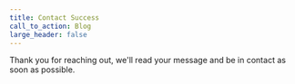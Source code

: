 ```yaml
---
title: Contact Success
call_to_action: Blog
large_header: false
---
```


Thank you for reaching out, we'll read your message and be in contact as soon as possible.

